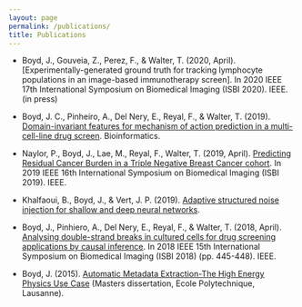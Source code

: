 ```yaml
---
layout: page
permalink: /publications/
title: Publications
---
```


* Boyd, J., Gouveia, Z., Perez, F., & Walter, T. (2020, April). [Experimentally-generated ground truth for tracking lymphocyte populations in an image-based immunotherapy screen]. In 2020 IEEE 17th International Symposium on Biomedical Imaging (ISBI 2020). IEEE. (in press)

* Boyd, J. C., Pinheiro, A., Del Nery, E., Reyal, F., & Walter, T. (2019). [Domain-invariant features for mechanism of action prediction in a multi-cell-line drug screen](https://academic.oup.com/bioinformatics/advance-article/doi/10.1093/bioinformatics/btz774/5586889). Bioinformatics.

* Naylor, P., Boyd, J., Lae, M., Reyal, F., Walter, T. (2019, April). [Predicting Residual Cancer Burden in a Triple Negative Breast Cancer cohort](https://ieeexplore.ieee.org/abstract/document/8759205/). In 2019 IEEE 16th International Symposium on Biomedical Imaging (ISBI 2019). IEEE.

* Khalfaoui, B., Boyd, J., & Vert, J. P. (2019). [Adaptive structured noise injection for shallow and deep neural networks](https://hal-mines-paristech.archives-ouvertes.fr/hal-02025929).

* Boyd, J., Pinhiero, A., Del Nery, E., Reyal, F., & Walter, T. (2018, April). [Analysing double-strand breaks in cultured cells for drug screening applications by causal inference](https://ieeexplore.ieee.org/abstract/document/8363612). In 2018 IEEE 15th International Symposium on Biomedical Imaging (ISBI 2018) (pp. 445-448). IEEE.

* Boyd, J. (2015). [Automatic Metadata Extraction-The High Energy Physics Use Case](https://cds.cern.ch/record/2039361) (Masters dissertation, Ecole Polytechnique, Lausanne).
